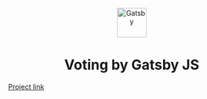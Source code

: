 <p align="center">
    <img alt="Gatsby" src="https://www.gatsbyjs.com/Gatsby-Monogram.svg" width="60" />
</p>
<h1 align="center">
  Voting by Gatsby JS
</h1>

[Project link](https://alinagaripova.github.io/voting-gatsbyjs/public/index.html)

